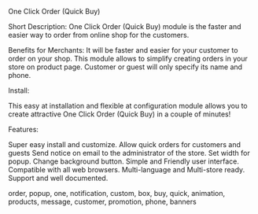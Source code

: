One Click Order (Quick Buy)

Short Description:
One Click Order (Quick Buy) module is the faster and easier way to order from online shop for the customers.


Benefits for Merchants:
It will be faster and easier for your customer to order on your shop.
This module allows to simplify creating orders in your store on product page. Customer or guest will only specify its name and phone.

Install:

This easy at installation and flexible at configuration module allows you to create attractive One Click Order (Quick Buy) in a couple of minutes!

Features:

Super easy install and customize.
Allow quick orders for customers and guests
Send notice on email to the administrator of the store.
Set width for popup.
Change background button.
Simple and Friendly user interface.
Compatible with all web browsers.
Multi-language and Multi-store ready.
Support and well documented.

order, popup, one, notification, custom, box, buy, quick, animation, products, message, customer, promotion, phone, banners
